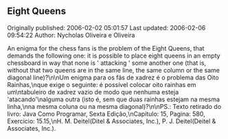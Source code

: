 ## Eight Queens <Oito Rainhas> 
Originally published: 2006-02-02 05:01:57 
Last updated: 2006-02-06 09:54:22 
Author: Nycholas Oliveira e Oliveira 
 
An enigma for the chess fans is the problem of the Eight Queens, that demands the following one:  it is possible to place eight queens in an empty chessboard in way that none is ' attacking ' some another one (that is, without that two queens are in the same line, the same column or the same diagonal line)?\n\nUm enigma para os fãs de xadrez é o problema das Oito Rainhas,\nque exige o seguinte: é possível colocar oito rainhas em um\ntabuleiro de xadrez vazio de modo que nenhuma esteja 'atacando'\nalguma outra (isto é, sem que duas rainhas estejam na mesma linha,\nna mesma coluna ou na mesma diagonal)?\n\nPS.: Texto retirado do livro: Java Como Programar, Sexta Edição,\nCapítulo: 15, Pagina: 580, Exercicio: 15.15,\nH. M. Deitel(Ditel & Associates, Inc.), P. J. Deitel(Deitel & Associates, Inc.).